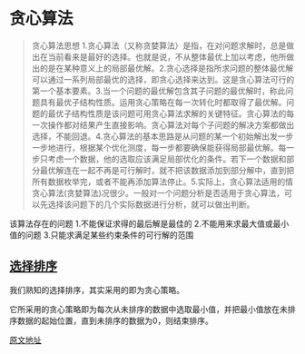# 贪心算法

>贪心算法思想
​ 1.贪心算法（又称贪婪算法）是指，在对问题求解时，总是做出在当前看来是最好的选择。也就是说，不从整体最优上加以考虑，他所做出的是在某种意义上的局部最优解。
​ 2.贪心选择是指所求问题的整体最优解可以通过一系列局部最优的选择，即贪心选择来达到。这是贪心算法可行的第一个基本要素。
​ 3.当一个问题的最优解包含其子问题的最优解时，称此问题具有最优子结构性质。运用贪心策略在每一次转化时都取得了最优解。问题的最优子结构性质是该问题可用贪心算法求解的关键特征。贪心算法的每一次操作都对结果产生直接影响。贪心算法对每个子问题的解决方案都做出选择，不能回退。
​ 4.贪心算法的基本思路是从问题的某一个初始解出发一步一步地进行，根据某个优化测度，每一步都要确保能获得局部最优解。每一步只考虑一个数据，他的选取应该满足局部优化的条件。若下一个数据和部分最优解连在一起不再是可行解时，就不把该数据添加到部分解中，直到把所有数据枚举完，或者不能再添加算法停止。
​ 5.实际上，贪心算法适用的情贪心算法(贪婪算法)况很少。一般对一个问题分析是否适用于贪心算法，可以先选择该问题下的几个实际数据进行分析，就可以做出判断。

该算法存在的问题
1.不能保证求得的最后解是最佳的
2.不能用来求最大值或最小值的问题
3.只能求满足某些约束条件的可行解的范围

## [选择排序](https://github.com/h87545645/Blog/blob/main/algorithm/%E9%80%89%E6%8B%A9%E6%8E%92%E5%BA%8F.md)

我们熟知的选择排序，其实采用的即为贪心策略。

​ 它所采用的贪心策略即为每次从未排序的数据中选取最小值，并把最小值放在未排序数据的起始位置，直到未排序的数据为0，则结束排序。

[原文地址](https://blog.csdn.net/TuttuYYDS/article/details/124636914)
